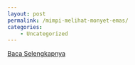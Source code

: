 ```yaml
---
layout: post
permalink: /mimpi-melihat-monyet-emas/
categories:
    - Uncategorized
---
```


[Baca Selengkapnya](/10)